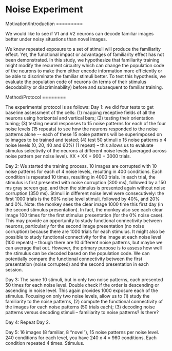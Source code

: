 Noise Experiment 
================

Motivation/Introduction
       =========


We would like to see if V1 and V2 neurons can decode familiar images better under noisy situations than novel images.  

We know repeated exposure to a set of stimuli will produce the familiarity effect. Yet, the functional impact or advantages of familiarity effect has not been demonstrated.  In this study, we hypothesize that familiarity training might modify the recurrent circuitry which can change the population code of the neurons to make them either encode information more efficiently or be able to discriminate the familiar stimuli better. To test this hypothesis, we evaluate the population code of neurons (in terms of their stimulus decodability or discriminability) before and subsequent to familiar training. 








Method/Protocol
    ========



The experimental protocol is as follows: 
Day 1: we did four tests to get baseline assessment of the cells: (1) mapping receptive fields of all the neurons using horizontal and vertical bars; (2)  testing their orientation tuning; (3) testing neural responses to 15 noise patterns  for each of the four noise levels (15 repeats) to see how the neurons responded to the noise patterns alone -- each of these 15 noise patterns will be superimposed on to images to be trained and tested; (4) test 50 stimuli x 15 noise patterns x 4 noise levels (0, 20, 40 and 60%)  (1 repeat) – this allows us to evaluate stimulus selectivity of the neurons at different noise levels (averaged across noise pattern per noise level).  XX + XX +  900 + 3000  trials.


Day 2:  We started the training process. 10 images are corrupted with 10 noise patterns for each of 4 noise levels, resulting in 400 conditions. Each condition is repeated 10 times, resulting in 4000 trials.  In each trial,  the stimulus is first presented with noise corruption (300 ms), followed by a 150 ms gray screen gap, and then the stimulus is presented again without noise corruption (350 ms).  Stimuli in different noise level were consecutively:  the first 1000 trials is the 60% noise level stimuli, followed by 40%, and 20% and 0%.  Note: the monkey sees the clear  image 1000 time this first day (in the second stimulus presentation). In fact, the monkey also see each clear image 100 times for the first stimulus presentation (for the 0% noise case).  This may provide an opportunity to study functional connectivity between neurons, particularly for the second image presentation (no noise corruption) because there are 1000 trials for each stimulus.  It might also be possible to study functional connectivity for the image at each noise level (100 repeats) – though there are 10 different noise patterns, but maybe we can average that out.  However, the primary purpose is to assess  how well the stimulus can be decoded based on the population code.  We can potentially compare the functional connectivity between the first presentation (noise corrupted) and the second presentation in each session. 

Day 3:   The same 10 stimuli, but in only two noise patterns, each presented 50 times for each noise level. Double check if the order is descending or ascending in noise level.  This again provides 1000 exposure each of the stimulus. Focusing on only two noise levels, allow us to (1) study the familiarity to the noise patterns, (2) compute the functional connectivity of the images for each noise patterns (50 trials each); (3) decoding noise patterns versus decoding stimuli – familiarity to noise patterns? Is there?

Day 4:  Repeat Day 2.

Day 5:   16 images (8 familiar, 8 “novel”),  15 noise patterns per noise level. 240 conditions for each level,  you have 240 x 4 = 960 conditions. Each condition repeated 4 times.  Stimulus. 
